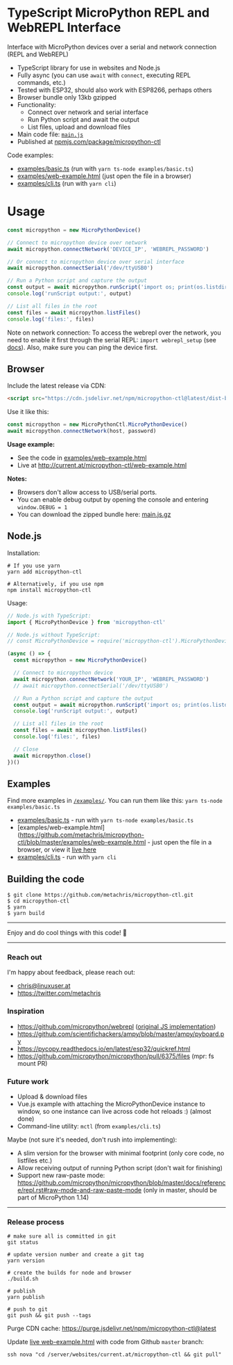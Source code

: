 # TypeScript MicroPython REPL and WebREPL Interface

Interface with MicroPython devices over a serial and network connection (REPL and WebREPL)

* TypeScript library for use in websites and Node.js
* Fully async (you can use `await` with `connect`,  executing REPL commands, etc.)
* Tested with ESP32, should also work with ESP8266, perhaps others
* Browser bundle only 13kb gzipped
* Functionality:
  * Connect over network and serial interface
  * Run Python script and await the output
  * List files, upload and download files
* Main code file: [`main.js`](https://github.com/metachris/micropython-ctl/blob/master/src/main.ts)
* Published at [npmjs.com/package/micropython-ctl](https://www.npmjs.com/package/micropython-ctl)

Code examples:

* [examples/basic.ts](https://github.com/metachris/micropython-ctl/blob/master/examples/basic.ts) (run with `yarn ts-node examples/basic.ts`)
* [examples/web-example.html](https://github.com/metachris/micropython-ctl/blob/master/examples/web-example.html) (just open the file in a browser)
* [examples/cli.ts](https://github.com/metachris/micropython-ctl/blob/master/examples/cli.ts) (run with `yarn cli`)


# Usage

```js
const micropython = new MicroPythonDevice()

// Connect to micropython device over network
await micropython.connectNetwork('DEVICE_IP', 'WEBREPL_PASSWORD')

// Or connect to micropython device over serial interface
await micropython.connectSerial('/dev/ttyUSB0')

// Run a Python script and capture the output
const output = await micropython.runScript('import os; print(os.listdir())')
console.log('runScript output:', output)

// List all files in the root
const files = await micropython.listFiles()
console.log('files:', files)
```

Note on network connection: To access the webrepl over the network, you need to enable it first through the serial REPL: `import webrepl_setup` (see [docs](https://docs.micropython.org/en/latest/esp8266/tutorial/repl.html#webrepl-a-prompt-over-wifi)). Also, make sure you can ping the device first.

## Browser

Include the latest release via CDN:

```html
<script src="https://cdn.jsdelivr.net/npm/micropython-ctl@latest/dist-browser/main.js"></script>
```

Use it like this:

```js
const micropython = new MicroPythonCtl.MicroPythonDevice()
await micropython.connectNetwork(host, password)
```

**Usage example:**

* See the code in [examples/web-example.html](https://github.com/metachris/micropython-ctl/blob/master/examples/web-example.html#L88-L101)
* Live at http://current.at/micropython-ctl/web-example.html

**Notes:**

* Browsers don't allow access to USB/serial ports.
* You can enable debug output by opening the console and entering `window.DEBUG = 1`
* You can download the zipped bundle here: [main.js.gz](https://cdn.jsdelivr.net/npm/micropython-ctl@latest/dist-browser/main.js.gz)

## Node.js

Installation:

```shell
# If you use yarn
yarn add micropython-ctl

# Alternatively, if you use npm
npm install micropython-ctl
```

Usage:

```js
// Node.js with TypeScript:
import { MicroPythonDevice } from 'micropython-ctl'

// Node.js without TypeScript:
// const MicroPythonDevice = require('micropython-ctl').MicroPythonDevice

(async () => {
  const micropython = new MicroPythonDevice()

  // Connect to micropython device
  await micropython.connectNetwork('YOUR_IP', 'WEBREPL_PASSWORD')
  // await micropython.connectSerial('/dev/ttyUSB0')

  // Run a Python script and capture the output
  const output = await micropython.runScript('import os; print(os.listdir())')
  console.log('runScript output:', output)

  // List all files in the root
  const files = await micropython.listFiles()
  console.log('files:', files)

  // Close
  await micropython.close()
})()
```

## Examples

Find more examples in [`/examples/`](https://github.com/metachris/micropython-ctl/tree/master/examples). You can run them like this: `yarn ts-node examples/basic.ts`

* [examples/basic.ts](https://github.com/metachris/micropython-ctl/blob/master/examples/basic.ts) - run with `yarn ts-node examples/basic.ts`
* [examples/web-example.html](https://github.com/metachris/micropython-ctl/blob/master/examples/web-example.html - just open the file in a browser, or view it [live here](http://current.at/micropython-ctl/web-example.html)
* [examples/cli.ts](https://github.com/metachris/micropython-ctl/blob/master/examples/cli.ts) - run with `yarn cli`


## Building the code

```shell
$ git clone https://github.com/metachris/micropython-ctl.git
$ cd micropython-ctl
$ yarn
$ yarn build
```

---

Enjoy and do cool things with this code! 🚀

---

### Reach out

I'm happy about feedback, please reach out:

* chris@linuxuser.at
* https://twitter.com/metachris


### Inspiration

* https://github.com/micropython/webrepl ([original JS implementation](https://github.com/micropython/webrepl/blob/master/webrepl.html))
* https://github.com/scientifichackers/ampy/blob/master/ampy/pyboard.py
* https://pycopy.readthedocs.io/en/latest/esp32/quickref.html
* https://github.com/micropython/micropython/pull/6375/files (mpr: fs mount PR)


### Future work

* Upload & download files
* Vue.js example with attaching the MicroPythonDevice instance to window, so one instance can live across code hot reloads :) (almost done)
* Command-line utility: `mctl` (from `examples/cli.ts`)

Maybe (not sure it's needed, don't rush into implementing):

* A slim version for the browser with minimal footprint (only core code, no listfiles etc.)
* Allow receiving output of running Python script (don't wait for finishing)
* Support new raw-paste mode: https://github.com/micropython/micropython/blob/master/docs/reference/repl.rst#raw-mode-and-raw-paste-mode (only in master, should be part of MicroPython 1.14)

---

### Release process

```shell
# make sure all is committed in git
git status

# update version number and create a git tag
yarn version

# create the builds for node and browser
./build.sh

# publish
yarn publish

# push to git
git push && git push --tags
```

Purge CDN cache: https://purge.jsdelivr.net/npm/micropython-ctl@latest

Update [live web-example.html](http://current.at/micropython-ctl/web-example.html) with code from Github `master` branch:

```
ssh nova "cd /server/websites/current.at/micropython-ctl && git pull"
```
